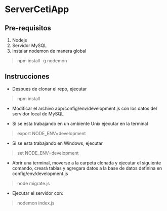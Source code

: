 # ServerCetiApp

Pre-requisitos
-------------
 1. Nodejs
 2. Servidor MySQL
 3. Instalar nodemon de manera global

> npm install -g nodemon

Instrucciones
-------------

- Despues de clonar el repo, ejecutar 

> npm install

 - Modificar el archivo app/config/env/development.js con los datos del servidor local de MySQL

 - Si se esta trabajando en un ambiente Unix ejecutar en la terminal
 
>export NODE_ENV=development

 - Si se esta trabajando en Windows, ejecutar
  
>set NODE_ENV=development

 - Abrir una terminal, moverse a la carpeta clonada y ejecutar el siguiente comando, creará tablas y agregara datos a la base de datos definina en config/env/development.js

> node migrate.js

 - Ejecutar el servidor con:
 

> nodemon index.js
